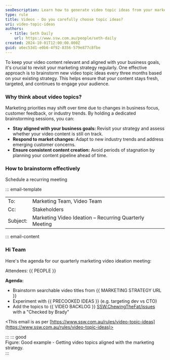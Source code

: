 ```yaml
---
seoDescription: Learn how to generate video topic ideas from your marketing strategy.
type: rule
title: Videos - Do you carefully choose topic ideas?
uri: video-topic-ideas
authors:
  - title: Seth Daily 
    url: https://www.ssw.com.au/people/seth-daily
created: 2024-10-01T12:00:00.000Z
guid: a6ec53d1-e0b6-4f92-8356-579e877c8fbe
---
```


To keep your video content relevant and aligned with your business goals, it's crucial to revisit your marketing strategy regularly. One effective approach is to brainstorm new video topic ideas every three months based on your existing strategy. This helps ensure that your content stays fresh, targeted, and continues to engage your audience.

<!--endintro-->

### Why think about video topics?

Marketing priorities may shift over time due to changes in business focus, customer feedback, or industry trends. By holding a dedicated brainstorming sessions, you can:

* **Stay aligned with your business goals:** Revisit your strategy and assess whether your video content is still on track.
* **Respond to market changes:** Adapt to new industry trends and address emerging customer concerns.
* **Ensure consistent content creation:** Avoid periods of stagnation by planning your content pipeline ahead of time.

### How to brainstorm effectively

Schedule a recurring meeting

::: email-template  

|          |     |
| -------- | --- |
| To:      | Marketing Team, Video Team |
| Cc:      | Stakeholders |
| Subject: | Marketing Video Ideation – Recurring Quarterly Meeting |
::: email-content  

### Hi Team

Here's the agenda for our quarterly marketing video ideation meeting:

Attendees: {{ PEOPLE }}

**Agenda:**

* Brainstorm searchable video titles from {{ MARKETING STRATEGY URL }}
* Experiment with {{ PRECOOKED IDEAS }} (e.g. targeting dev vs CTO)
* Add the topics to {{ VIDEO BACKLOG }} [SSW.ChewingTheFat/issues](https://github.com/SSWConsulting/SSW.ChewingTheFat/issues) with a "Checked by Brady"

<This email is as per [https://www.ssw.com.au/rules/video-topic-ideas](https://www.ssw.com.au/rules/video-topic-ideas)>

:::
::: good  
Figure: Good example - Getting video topics aligned with the marketing strategy.  
:::
